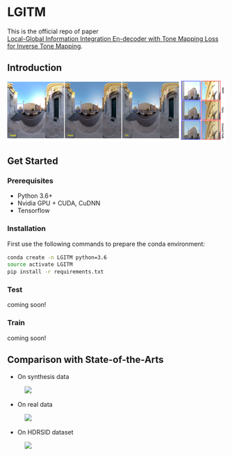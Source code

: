 # LGITM
This is the official repo of paper \
[Local-Global Information Integration En-decoder with Tone Mapping Loss for Inverse Tone Mapping]().

## Introduction
<img src='assets/teaser.png'/>

## Get Started
### Prerequisites
- Python 3.6+
- Nvidia GPU + CUDA, CuDNN
- Tensorflow

### Installation
First use the following commands to prepare the conda environment:

```bash
conda create -n LGITM python=3.6
source activate LGITM
pip install -r requirements.txt
```

### Test
coming soon!

### Train
coming soon!

## Comparison with State-of-the-Arts

- On synthesis data
<figure>
<img src='assets/results_syn.png'/>
</figure>

- On real data
<figure>
<img src='assets/results_real.png' />
</figure>

- On HDRSID dataset
<figure>
<img src='assets/results_HDRSID.png'/>
</figure>

